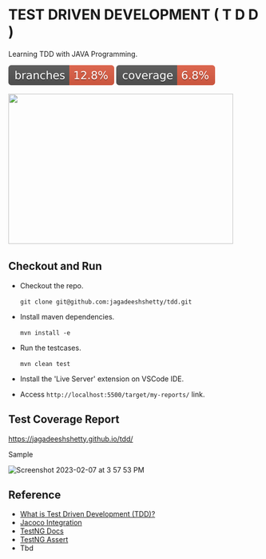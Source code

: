 # TEST DRIVEN DEVELOPMENT ( T D D )

Learning TDD with JAVA Programming.

![](.github/badges/branches.svg)
![](.github/badges/jacoco.svg)

<img src="https://marsner.com/wp-content/uploads/test-driven-development-TDD.png"  width="450" height="300">

## Checkout and Run

- Checkout the repo.

  `git clone git@github.com:jagadeeshshetty/tdd.git`
- Install maven dependencies.

  `mvn install -e`
- Run the testcases.

  `mvn clean test`
- Install the 'Live Server' extension on VSCode IDE.
- Access `http://localhost:5500/target/my-reports/` link.

## Test Coverage Report

https://jagadeeshshetty.github.io/tdd/

Sample

<img width="1161" alt="Screenshot 2023-02-07 at 3 57 53 PM" src="https://user-images.githubusercontent.com/1790616/217220012-6fa45f38-8fcb-4e01-b918-9f35ab95e806.png">

## Reference

- [What is Test Driven Development (TDD)?](https://www.guru99.com/test-driven-development.html)
- [Jacoco Integration](https://github.com/Java-Techie-jt/jacoco-codecoverage)
- [TestNG Docs](https://testng-docs.readthedocs.io/)
- [TestNG Assert](https://www.javadoc.io/doc/org.testng/testng/6.8.17/org/testng/Assert.html)
- Tbd
